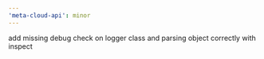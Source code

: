 ```yaml
---
'meta-cloud-api': minor
---
```


add missing debug check on logger class and parsing object correctly with inspect

